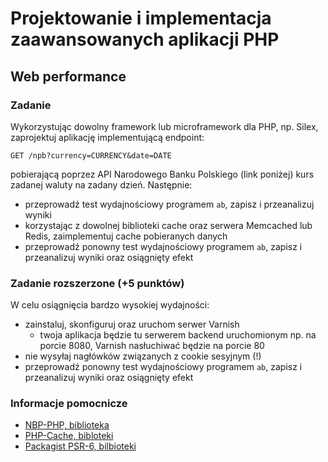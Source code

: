 # Projektowanie i implementacja zaawansowanych aplikacji PHP

## Web performance


### Zadanie

Wykorzystując dowolny framework lub microframework dla PHP, np. Silex, zaprojektuj aplikację implementującą endpoint:

```
GET /npb?currency=CURRENCY&date=DATE
```

pobierającą poprzez API Narodowego Banku Polskiego (link poniżej) kurs zadanej waluty na zadany dzień. Następnie:

- przeprowadź test wydajnościowy programem `ab`, zapisz i przeanalizuj wyniki
- korzystając z dowolnej biblioteki cache oraz serwera Memcached lub Redis, zaimplementuj cache pobieranych danych
- przeprowadź ponowny test wydajnościowy programem `ab`, zapisz i przeanalizuj wyniki oraz osiągnięty efekt


### Zadanie rozszerzone (+5 punktów)

W celu osiągnięcia bardzo wysokiej wydajności:

- zainstaluj, skonfiguruj oraz uruchom serwer Varnish
    - twoja aplikacja będzie tu serwerem backend uruchomionym np. na porcie 8080, Varnish nasłuchiwać będzie na porcie 80
- nie wysyłaj nagłówków związanych z cookie sesyjnym (!) 
- przeprowadź ponowny test wydajnościowy programem `ab`, zapisz i przeanalizuj wyniki oraz osiągnięty efekt


### Informacje pomocnicze

- [NBP-PHP, biblioteka](https://github.com/maciej-sz/nbp-php)
- [PHP-Cache, bibloteki](http://www.php-cache.com/en/latest/)
- [Packagist PSR-6, bilbioteki](https://packagist.org/?query=psr-6)

